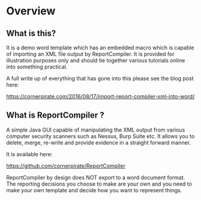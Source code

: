# Overview

## What is this?

It is a demo word template which has an embedded macro which is capable of importing an XML file output by ReportCompiler.
It is provided for illustration purposes only and should tie together various tutorials online into something practical.

A full write up of everything that has gone into this please see the blog post here:

https://cornerpirate.com/2016/08/17/import-report-compiler-xml-into-word/

## What is ReportCompiler ?

A simple Java GUI capable of manipulating the XML output from various computer security scanners such as Nessus, Burp Suite etc. It allows you to delete, merge, re-write and provide evidence in a straight forward manner.

It is available here:

https://github.com/cornerpirate/ReportCompiler

ReportCompiler by design does NOT export to a word document format. The reporting decisions you choose to make are your own and you need to make your own template and decide how you want to represent things.
